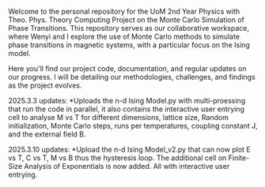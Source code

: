Welcome to the personal repository for the UoM 2nd Year Physics with Theo. Phys. Theory Computing Project on the Monte Carlo Simulation of Phase Transitions. This repository serves as our collaborative workspace, where Wenyi and I explore the use of Monte Carlo methods to simulate phase transitions in magnetic systems, with a particular focus on the Ising model.

Here you'll find our project code, documentation, and regular updates on our progress. I will be detailing our methodologies, challenges, and findings as the project evolves.


2025.3.3 updates:
*Uploads the n-d Ising Model.py with multi-proessing that run the code in parallel, it also contains the interactive user entrying cell to analyse M vs T for different dimensions, lattice size, Random initialization, Monte Carlo steps, runs per temperatures, coupling constant J, and the external field B.

2025.3.10 updates:
*Upload the n-d Ising Model_v2.py that can now plot E vs T, C vs T, M vs B thus the hysteresis loop. The additional cell on Finite-Size Analysis of Exponentials is now added. All with interactive user entrying.

